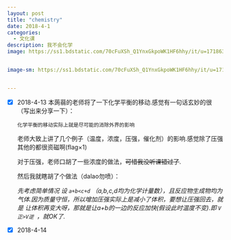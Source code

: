 ```yaml
---
layout: post
title: "chemistry"
date: 2018-4-1
categories:
  - 文化课
description: 我不会化学
image: https://ss1.bdstatic.com/70cFuXSh_Q1YnxGkpoWK1HF6hhy/it/u=171863637,4079327132&fm=27&gp=0.jpg


image-sm: https://ss1.bdstatic.com/70cFuXSh_Q1YnxGkpoWK1HF6hhy/it/u=171863637,4079327132&fm=27&gp=0.jpg


---
```

- [x] 2018-4-13 本蒟蒻的老师将了一下化学平衡的移动.感觉有一句话玄妙的很（写出来分享一下）：

  ```
  化学平衡的移动实际上就是尽可能的消除外界的影响
  ```

  老师大致上讲了几个例子（温度，浓度，压强，催化剂）的影响.感觉除了压强其他的都很资磁啊(flag×1)

  对于压强，老师口胡了一些浓度的做法，~~可惜我没听课错过了~~.

  然后我就瞎胡了个做法（dalao勿喷）：

  
  _先考虑简单情况 设 `a+b<c+d` （a,b,c,d均为化学计量数），且反应物生成物均为气体.因为质量守恒，所以增加压强实际上是减小了体积，要想让压强回去，就是     让体积再变大呀，那就是让a+b的一边的反应加快(假设此时温度不变).即 `V正>V逆 `，就OK了._
  
- [x] 2018-4-14
